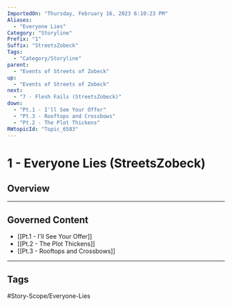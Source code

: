 ```yaml
---
ImportedOn: "Thursday, February 16, 2023 6:10:23 PM"
Aliases:
  - "Everyone Lies"
Category: "Storyline"
Prefix: "1"
Suffix: "StreetsZobeck"
Tags:
  - "Category/Storyline"
parent:
  - "Events of Streets of Zobeck"
up:
  - "Events of Streets of Zobeck"
next:
  - "7 - Flesh Fails (StreetsZobeck)"
down:
  - "Pt.1 - I'll See Your Offer"
  - "Pt.3 - Rooftops and Crossbows"
  - "Pt.2 - The Plot Thickens"
RWtopicId: "Topic_6583"
---
```

# 1 - Everyone Lies (StreetsZobeck)
## Overview
---
## Governed Content
- [[Pt.1 - I'll See Your Offer]]
- [[Pt.2 - The Plot Thickens]]
- [[Pt.3 - Rooftops and Crossbows]]


---
## Tags
#Story-Scope/Everyone-Lies


